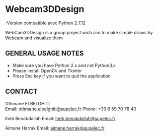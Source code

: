 # Webcam3DDesign 

-Version compatible avec Python 2.7.12

WebCam3DDesign is a group project wich aim to make simple draws by Webcam and visualize them

GENERAL USAGE NOTES 
-------------------
- Make sure you have Python 2.x and not Python3.x
- Please install OpenCv and Tkinter
- Press Esc key if you want to quit the application


CONTACT
-------
Othmane ELBELGHITI	
Email: othmane.elbelghiti@supelec.fr
Phone: +33 6 59 70 78 40

Iheb Benabdallah
Email: Iheb.benabdallah@supelec.fr

Aimane Harrak
Email: aimane.harrak@supelec.fr


